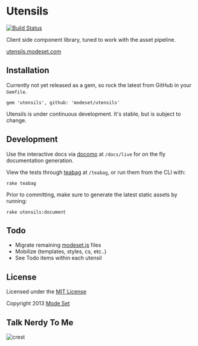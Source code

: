 # Utensils

[![Build Status](https://travis-ci.org/modeset/utensils.png?branch=master)](https://travis-ci.org/modeset/utensils)

Client side component library, tuned to work with the asset pipeline.

[utensils.modeset.com](http://utensils.modeset.com/)


## Installation
Currently not yet released as a gem, so rock the latest from GitHub in
your `Gemfile`.

```
gem 'utensils', github: 'modeset/utensils'
```

Utensils is under continuous development. It's stable, but is subject to
change.


## Development
Use the interactive docs via [docomo](https://github.com/modeset/docomo)
at `/docs/live` for on the fly documentation generation.

View the tests through [teabag](https://github.com/modeset/teabag) at
`/teabag`, or run them from the CLI with:

```
rake teabag
```

Prior to committing, make sure to generate the latest static assets by
running:

```
rake utensils:document
```


## Todo
- Migrate remaining [modeset.js](https://github.com/modeset/modeset.js) files
- Mobilize (templates, styles, cs, etc..)
- See Todo items within each utensil 


## License
Licensed under the [MIT License](http://creativecommons.org/licenses/MIT/)

Copyright 2013 [Mode Set](https://github.com/modeset)


## Talk Nerdy To Me
![crest](https://secure.gravatar.com/avatar/aa8ea677b07f626479fd280049b0e19f?s=75)

